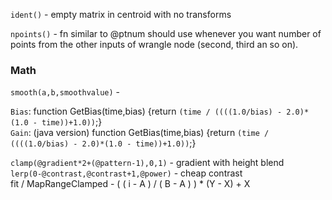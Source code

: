 `ident()` - empty matrix in centroid with no transforms  

`npoints()` - fn similar to @ptnum should use whenever you want number of points from the other inputs of wrangle node (second, third an so on).    




### Math

`smooth(a,b,smoothvalue)` -   

`Bias`: function GetBias(time,bias) {return `(time / ((((1.0/bias) - 2.0)*(1.0 - time))+1.0))`;}   
`Gain`: (java version) function GetBias(time,bias) {return `(time / ((((1.0/bias) - 2.0)*(1.0 - time))+1.0))`;}    






`clamp(@gradient*2+(@pattern-1),0,1)`  - gradient with height blend  
`lerp(0-@contrast,@contrast+1,@power)` - cheap contrast   
fit / MapRangeClamped - ( ( i - A ) / ( B - A ) ) * (Y - X) + X
